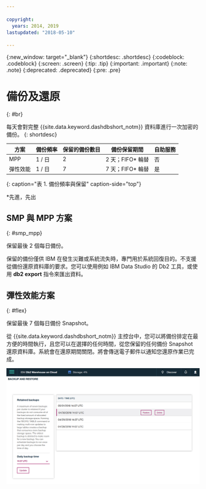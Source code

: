 ```yaml
---

copyright:
  years: 2014, 2019
lastupdated: "2018-05-10"

---
```


<!-- Attribute definitions --> 
{:new_window: target="_blank"}
{:shortdesc: .shortdesc}
{:codeblock: .codeblock}
{:screen: .screen}
{:tip: .tip}
{:important: .important}
{:note: .note}
{:deprecated: .deprecated}
{:pre: .pre}

# 備份及還原
{: #br}

每天會對完整 {{site.data.keyword.dashdbshort_notm}} 資料庫進行一次加密的備份。
{: shortdesc}

| 方案              | 備份頻率 | 保留的備份數目 | 備份保留期間   | 自助服務 |
|-------------------|------------------|----------------------------|---------------------------|--------------|
| MPP               | 1 / 日          | 2                          | 2 天；FIFO* 輪替   | 否           |
| 彈性效能  | 1 / 日          | 7                          | 7 天；FIFO* 輪替   | 是          |
{: caption="表 1. 備份頻率與保留" caption-side="top"}

*先進，先出

## SMP 與 MPP 方案
{: #smp_mpp}

保留最後 2 個每日備份。

保留的備份僅供 IBM 在發生災難或系統流失時，專門用於系統回復目的。不支援從備份還原資料庫的要求。您可以使用例如 IBM Data Studio 的 Db2 工具，或使用 **db2 export** 指令來匯出資料。 

## 彈性效能方案
{: #flex}

保留最後 7 個每日備份 Snapshot。

從 {{site.data.keyword.dashdbshort_notm}} 主控台中，您可以將備份排定在最方便的時間執行，且您可以在選擇的任何時間，從您保留的任何備份 Snapshot 還原資料庫。系統會在還原期間關閉。將會傳送電子郵件以通知您還原作業已完成。

![Web 主控台備份及還原頁面的視圖](images/br.png)

